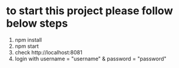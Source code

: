 # to start this project please follow below steps
1. npm install
2. npm start
3. check http://localhost:8081
4. login with username = "username" & password = "password"
